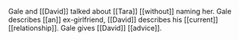 Gale and [[David]] talked about [[Tara]] [[without]] naming her. Gale describes [[an]] ex-girlfriend, [[David]] describes his [[current]] [[relationship]]. Gale gives [[David]] [[advice]].

  
